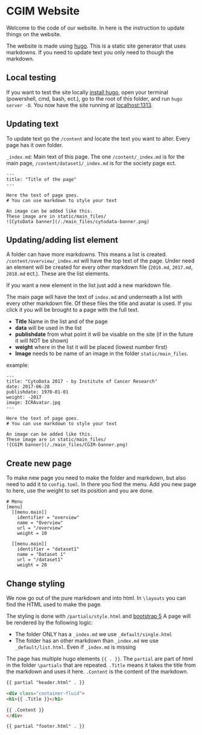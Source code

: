 # CGIM Website

Welcome to the code of our website.
In here is the instruction to update things on the website.

The website is made using [hugo](https://gohugo.io).
This is a static site generator that uses markdowns.
If you need to update text you only need to though the markdown.

## Local testing

If you want to test the site locally [install hugo](https://gohugo.io/getting-started/installing/), open your terminal (powershell, cmd, bash, ect.), go to the root of this folder, and run `hugo server -D`.
You now have the site running at [localhost:1313](http://localhost:1313/).

## Updating text

To update text go the `/content` and locate the text you want to alter.
Every page has it own folder.

`_index.md`: Main text of this page.
The one `/content/_index.md` is for the main page, `/content/dataset1/_index.md` is for the society page ect.

```
---
title: "Title of the page"
---

Here the text of page goes.
# You can use markdown to style your text

An image can be added like this.
These image are in static/main_files/
![CytoData banner](/./main_files/cytodata-banner.png)
```

## Updating/adding list element

A folder can have more markdowns.
This means a list is created.
`/content/overview/_index.md` will have the top text of the page.
Under need an element will be created for every other markdown file (`2016.md`, `2017.md`, `2018.md` ect.).
These are the list elements.

If you want a new element in the list just add a new markdown file.

The main page will have the text of `index.md` and underneath a list with every other markdown file.
Of these files the title and avatar is used.
If you click it you will be brought to a page with the full text.

- **Title** Name in the list and of the page
- **data** will be used in the list
- **publishdate** from what point it will be visable on the site (if in the future it will NOT be shown)
- **weight** where in the list it will be placed (lowest number first)
- **Image** needs to be name of an image in the folder `static/main_files`.

example:
```
---
title: "CytoData 2017 - by Institute of Cancer Research"
date: 2017-06-28
publishdate: 1970-01-01
weight: -2017
image: ICRAvatar.jpg
---

Here the text of page goes.
# You can use markdown to style your text

An image can be added like this.
These image are in static/main_files/
![CGIM banner](/./main_files/CGIM-banner.png)
```

## Create new page

To make new page you need to make the folder and markdown, but also need to add it to `config.toml`.
In there you find the menu.
Add you new page to here, use the weight to set its position and you are done.

```
# Menu
[menu]
  [[menu.main]]
    identifier = "overview"
    name = "Overview"
    url = "/overview"
    weight = 10

  [[menu.main]]
    identifier = "dataset1"
    name = "Dataset 1"
    url = "/dataset1"
    weight = 20
```

## Change styling

We now go out of the pure markdown and into html.
In `\layouts` you can find the HTML used to make the page.

The styling is done with `/partials/style.html` and [bootstrap 5](https://getbootstrap.com/docs/5.0/getting-started/introduction/)
A page will be rendered by the following logic:

- The folder ONLY has a `_index.md` we use `_default/single.html`
- The folder has an other markdown than `_index.md` we use `_default/list.html`. Even if `_index.md` is missing

The page has multiple hugo elements `{{ . }}`.
The `partial` are part of html in the folder `\partials` that are repeated.
`.Title` means it takes the title from the markdown and uses it here.
`.Content` is the content of the markdown.

``` html
{{ partial "header.html" . }}

<div class="container-fluid">
<h1>{{ .Title }}</h1>

{{ .Content }}
</div>

{{ partial "footer.html" . }}
```
